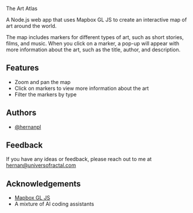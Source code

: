 

The Art Atlas

A Node.js web app that uses Mapbox GL JS to create an interactive map of art around the world. 

The map includes markers for different types of art, such as short stories, films, and music. When you click on a marker, a pop-up will appear with more information about the art, such as the title, author, and description.

## Features

- Zoom and pan the map
- Click on markers to view more information about the art
- Filter the markers by type 

## Authors

- [@hernanpl](https://www.github.com/hernanpl)


## Feedback

If you have any ideas or feedback, please reach out to me at hernan@universofractal.com


## Acknowledgements

 - [Mapbox GL JS](https://docs.mapbox.com/mapbox-gl-js/api/)
 - A mixture of AI coding assistants 
